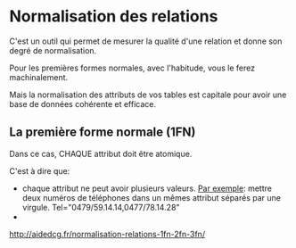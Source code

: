 # Normalisation des relations
C'est un outil qui permet de mesurer la qualité d'une relation et donne son degré de normalisation.

Pour les premières formes normales, avec l'habitude, vous le ferez machinalement.

Mais la normalisation des attributs de vos tables est capitale pour avoir une base de données cohérente et efficace.

## La première forme normale (1FN)
Dans ce cas, CHAQUE attribut doit être atomique.

C'est à dire que:
- chaque attribut ne peut avoir plusieurs valeurs.
  <ins>Par exemple</ins>: mettre deux numéros de téléphones dans un mêmes attribut séparés par une virgule. Tel="0479/59.14.14,0477/78.14.28" 
- 



http://aidedcg.fr/normalisation-relations-1fn-2fn-3fn/